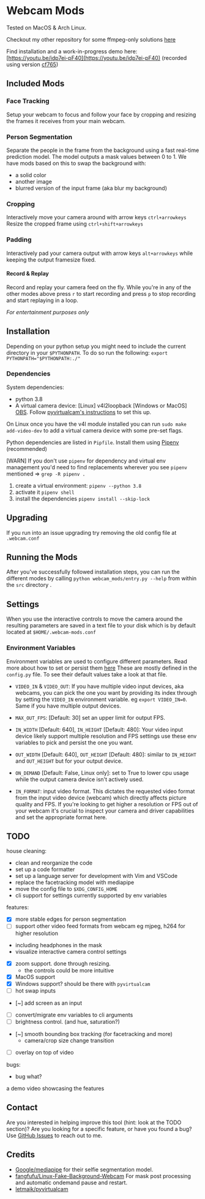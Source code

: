 # Webcam Mods

Tested on MacOS & Arch Linux.

Checkout my other repository for some ffmpeg-only solutions [here](https://github.com/hamidzr/scripts/tree/master/ffmpeg)

Find installation and a work-in-progress demo here: [https://youtu.be/idp7ei-pF40](https://youtu.be/idp7ei-pF40) (recorded using version [cf765](https://github.com/hamidzr/webcam-mods/commit/cf7651fe08caea024e4cc9f33540fa4bd2a2eb82))

## Included Mods

### Face Tracking

Setup your webcam to focus and follow your face by cropping and resizing the frames it receives from
your main webcam.

### Person Segmentation

Separate the people in the frame from the background using a fast real-time prediction model. The model
outputs a mask values between 0 to 1.
We have mods based on this to swap the background with:

- a solid color
- another image
- blurred version of the input frame (aka blur my background)

### Cropping

Interactively move your camera around with arrow keys `ctrl+arrowkeys`
Resize the cropped frame using `ctrl+shift+arrowkeys`

### Padding

Interactively pad your camera output with arrow keys `alt+arrowkeys` while keeping the output
framesize fixed.

#### Record & Replay

Record and replay your camera feed on the fly. While you're in any of the other modes above
press `r` to start recording and press `p` to stop recording and start replaying in a loop.

_For entertainment purposes only_

## Installation

Depending on your python setup you might need to include the current directory in your `$PYTHONPATH`.
To do so run the following: `export PYTHONPATH="$PYTHONPATH:./"`

### Dependencies

System dependencies:

- python 3.8
- A virtual camera device: [Linux] v4l2loopback [Windows or MacOS] [OBS](https://obsproject.com/).
Follow [pyvirtualcam's instructions](https://github.com/letmaik/pyvirtualcam#supported-virtual-cameras) to set this up.

On Linux once you have the v4l module installed you can run `sudo make add-video-dev` to add a virtual camera device with some pre-set flags.

Python dependencies are listed in `Pipfile`. Install them using [Pipenv](https://pipenv-fork.readthedocs.io/en/latest/) (recommended)

[WARN] If you don't use `pipenv` for dependency and virtual env management you'd need to find replacements wherever you
see `pipenv` mentioned => `grep -R pipenv .`

1. create a virtual environment: `pipenv --python 3.8`
2. activate it `pipenv shell`
3. install the dependencies `pipenv install --skip-lock`


## Upgrading

If you run into an issue upgrading try removing the old config file at `.webcam.conf`

## Running the Mods

After you've successfully followed installation steps, you can run the different modes by
calling `python webcam_mods/entry.py --help` from within the `src` directory .

## Settings

When you use the interactive controls to move the camera around the resulting parameters are saved in
a text file to your disk which is by default located at `$HOME/.webcam-mods.conf`

### Environment Variables

Environment variables are used to configure different parameters. Read more about how to set or
persist them [here](https://lmgtfy.app/?q=how+to+set+environment+variables+in+linux)
These are mostly defined in the `config.py` file. To see their default values take a look at that
file.

- `VIDEO_IN` & `VIDEO_OUT`:
If you have multiple video input devices, aka webcams, you can pick the one you want by providing its
index through by setting the `VIDEO_IN` environment variable. eg `export VIDEO_IN=0`. Same if you have
multiple output devices.

- `MAX_OUT_FPS`: [Default: 30] set an upper limit for output FPS.

- `IN_WIDTH` [Default: 640], `IN_HEIGHT` [Default: 480]: Your video input device likely support
multiple resolution and FPS settings use these env variables to pick and persist the one you want.

- `OUT_WIDTH` [Default: 640], `OUT_HEIGHT` [Default: 480]: similar to `IN_HEIGHT` and `OUT_HEIGHT`
but for your output device.

- `ON_DEMAND` [Default: False, Linux only]: set to True to lower cpu usage while the output camera device isn't actively
used.

- `IN_FORMAT`: input video format. This dictates the requested video format from the input video device (webcam)
which directly affects picture quality and FPS. If you're looking to get higher a resolution or FPS
out of your webcam it's crucial to inspect your camera and driver capabilities and set the appropriate format here.



## TODO

house cleaning:
- clean and reorganize the code
- set up a code formatter
- set up a language server for development with Vim and VSCode
- replace the facetracking model with mediapipe
- move the config file to `$XDG_CONFIG_HOME`
- cli support for settings currently supported by env variables

features:
- [x] more stable edges for person segmentation
- [ ] support other video feed formats from webcam eg mjpeg, h264 for higher resolution
- including headphones in the mask 
- visualize interactive camera control settings
- [x] zoom support. done through resizing.
  - the controls could be more intuitive
- [x] MacOS support
- [x] Windows support? should be there with `pyvirtualcam`
- [ ] hot swap inputs
- [~] add screen as an input
- [ ] convert/migrate env variables to cli arguments
- [ ] brightness control. (and hue, saturation?)
- [~] smooth bounding box tracking (for facetracking and more)
  - camera/crop size change transition
- [ ] overlay on top of video

bugs:
- bug what?

a demo video showcasing the features

## Contact

Are you interested in helping improve this tool (hint: look at the TODO section)?
Are you looking for a specific feature, or have you found a bug?
Use [GitHub Issues](https://github.com/hamidzr/webcam-mods/issues/new) to reach out to me.


## Credits

- [Google/mediapipe](https://github.com/google/mediapipe) for their selfie segmentation model.
- [fangfufu/Linux-Fake-Background-Webcam](https://github.com/fangfufu/Linux-Fake-Background-Webcam)
For mask post processing and automatic ondemand pause and restart.
- [letmaik/pyvirtualcam](https://github.com/letmaik/pyvirtualcam)
